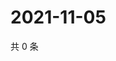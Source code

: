 # 2021-11-05

共 0 条

<!-- BEGIN WEIBO -->
<!-- 最后更新时间 Fri Nov 05 2021 21:15:47 GMT+0800 (China Standard Time) -->

<!-- END WEIBO -->
